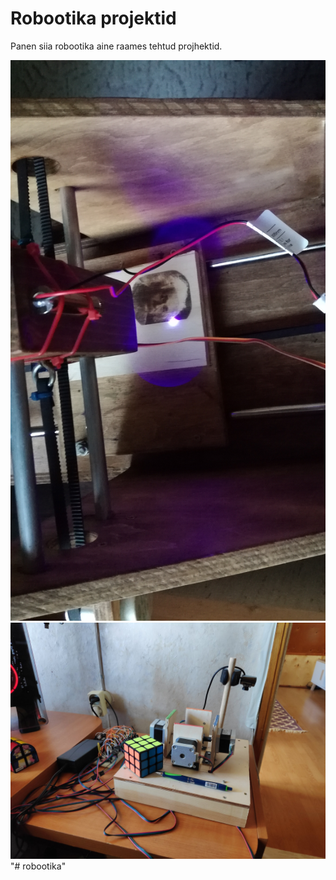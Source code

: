 <h1>Robootika projektid</h1>
<p>Panen siia robootika aine raames tehtud projhektid.</p>
<img src="plotter.jpg">
<img src="cube.jpg">"# robootika" 
